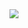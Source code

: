 <img src="https://github-readme-stats.vercel.app/api?username=imyelo&show_icons=true&hide_title=true&hide=stars&count_private=true&include_all_commits=true" />
